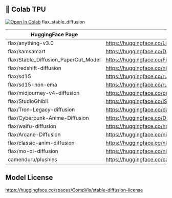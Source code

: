 ## 🦒 Colab TPU
[![Open In Colab](https://colab.research.google.com/assets/colab-badge.svg)](https://colab.research.google.com/github/camenduru/stable-diffusion-diffusers-colab/blob/main/flax_stable_diffusion.ipynb) flax_stable_diffusion

| HuggingFace Page | Model Page |
| --- | --- |
| flax/anything-v3.0 | https://huggingface.co/Linaqruf/anything-v3.0
| flax/samsamart | https://huggingface.co/Danzelus/samsamart
| flax/Stable_Diffusion_PaperCut_Model | https://huggingface.co/Fictiverse/Stable_Diffusion_PaperCut_Model
| flax/redshift-diffusion | https://huggingface.co/nitrosocke/redshift-diffusion
| flax/sd15 | https://huggingface.co/runwayml/stable-diffusion-v1-5
| flax/sd15-non-ema | https://huggingface.co/runwayml/stable-diffusion-v1-5
| flax/midjourney-v4-diffusion | https://huggingface.co/prompthero/midjourney-v4-diffusion
| flax/StudioGhibli | https://huggingface.co/IShallRiseAgain/StudioGhibli
| flax/Tron-Legacy-diffusion | https://huggingface.co/dallinmackay/Tron-Legacy-diffusion
| flax/Cyberpunk-Anime-Diffusion | https://huggingface.co/DGSpitzer/Cyberpunk-Anime-Diffusion
| flax/waifu-diffusion | https://huggingface.co/hakurei/waifu-diffusion-v1-3
| flax/Arcane-Diffusion | https://huggingface.co/nitrosocke/Arcane-Diffusion
| flax/classic-anim-diffusion | https://huggingface.co/nitrosocke/classic-anim-diffusion
| flax/mo-di-diffusion | https://huggingface.co/nitrosocke/mo-di-diffusion
| camenduru/plushies | https://huggingface.co/camenduru/plushies

## Model License
https://huggingface.co/spaces/CompVis/stable-diffusion-license
